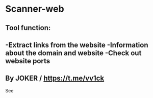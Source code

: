 # Scanner-web

Tool function:
-
-Extract links from the website
-Information about the domain and website
-Check out website ports
-
By JOKER / https://t.me/vv1ck
-
See
